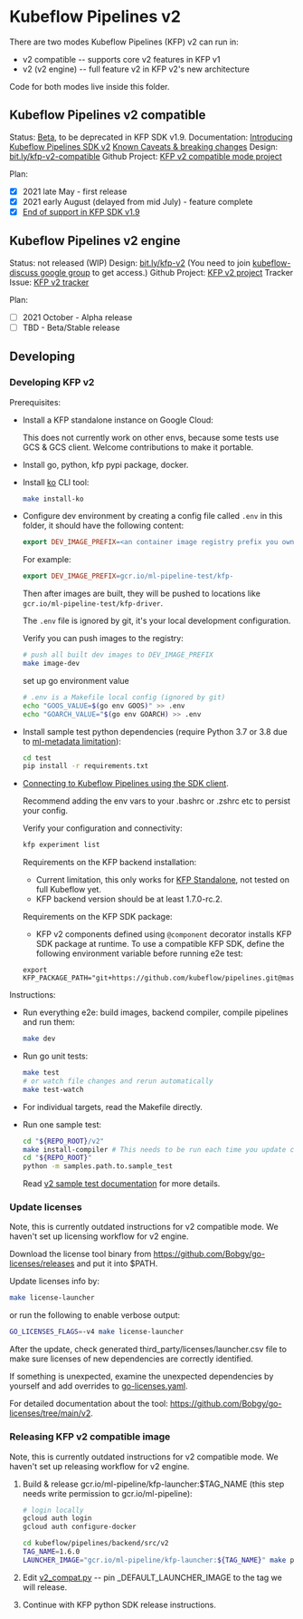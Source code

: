 # Kubeflow Pipelines v2

There are two modes Kubeflow Pipelines (KFP) v2 can run in:

* v2 compatible -- supports core v2 features in KFP v1
* v2 (v2 engine) -- full feature v2 in KFP v2's new architecture

Code for both modes live inside this folder.

## Kubeflow Pipelines v2 compatible

Status: [Beta](../docs/release/feature-stages.md#beta), to be deprecated in KFP SDK v1.9.
Documentation: [Introducing Kubeflow Pipelines SDK v2](https://www.kubeflow.org/docs/components/pipelines/sdk/v2/v2-compatibility/)
[Known Caveats & breaking changes](https://github.com/kubeflow/pipelines/issues/6133)
Design: [bit.ly/kfp-v2-compatible](https://bit.ly/kfp-v2-compatible)
Github Project: [KFP v2 compatible mode project](https://github.com/kubeflow/pipelines/projects/13)

Plan:

* [x] 2021 late May - first release
* [x] 2021 early August (delayed from mid July) - feature complete
* [x] [End of support in KFP SDK v1.9](https://github.com/kubeflow/pipelines/issues/6829)

## Kubeflow Pipelines v2 engine

Status: not released (WIP)
Design: [bit.ly/kfp-v2](https://bit.ly/kfp-v2) (You need to join [kubeflow-discuss google group](https://groups.google.com/g/kubeflow-discuss) to get access.)
Github Project: [KFP v2 project](https://github.com/kubeflow/pipelines/projects/9)
Tracker Issue: [KFP v2 tracker](https://github.com/kubeflow/pipelines/issues/6110)

Plan:

* [ ] 2021 October - Alpha release
* [ ] TBD - Beta/Stable release

## Developing

### Developing KFP v2

Prerequisites:

* Install a KFP standalone instance on Google Cloud:

    This does not currently work on other envs, because some tests use GCS & GCS client.
    Welcome contributions to make it portable.

* Install go, python, kfp pypi package, docker.

* Install [ko](https://github.com/google/ko) CLI tool:

    ```bash
    make install-ko
    ```

* Configure dev environment by creating a config file called `.env` in this folder,
it should have the following content:

  ```makefile
  export DEV_IMAGE_PREFIX=<an container image registry prefix you own>
  ```

  For example:

  ```makefile
  export DEV_IMAGE_PREFIX=gcr.io/ml-pipeline-test/kfp-
  ```

  Then after images are built, they will be pushed to locations like
  `gcr.io/ml-pipeline-test/kfp-driver`.

  The `.env` file is ignored by git, it's your local development configuration.

  Verify you can push images to the registry:

  ```bash
  # push all built dev images to DEV_IMAGE_PREFIX
  make image-dev
  ```

  set up go environment value

  ```bash
  # .env is a Makefile local config (ignored by git)
  echo "GOOS_VALUE=$(go env GOOS)" >> .env
  echo "GOARCH_VALUE="$(go env GOARCH) >> .env
  ```

* Install sample test python dependencies (require Python 3.7 or 3.8 due to [ml-metadata limitation](https://github.com/google/ml-metadata/issues/139)):

  ```bash
  cd test
  pip install -r requirements.txt
  ```

* [Connecting to Kubeflow Pipelines using the SDK client](https://www.kubeflow.org/docs/components/pipelines/sdk/connect-api/#configure-sdk-client-by-environment-variables).

  Recommend adding the env vars to your .bashrc or .zshrc etc to persist your config.

  Verify your configuration and connectivity:

  ```bash
  kfp experiment list
  ```

  Requirements on the KFP backend installation:

  * Current limitation, this only works for [KFP Standalone](https://www.kubeflow.org/docs/components/pipelines/installation/standalone-deployment/), not tested on full Kubeflow yet.
  * KFP backend version should be at least 1.7.0-rc.2.

  Requirements on the KFP SDK package:
  
  * KFP v2 components defined using `@component` decorator installs KFP SDK package at runtime. 
  To use a compatible KFP SDK, define the following environment variable before running e2e test:
  
  ```
  export KFP_PACKAGE_PATH="git+https://github.com/kubeflow/pipelines.git@master#subdirectory=sdk/python"
  ```

Instructions:

* Run everything e2e: build images, backend compiler, compile pipelines and run them:

  ```bash
  make dev
  ```

* Run go unit tests:

  ```bash
  make test
  # or watch file changes and rerun automatically
  make test-watch
  ```

* For individual targets, read the Makefile directly.

* Run one sample test:

    ```bash
    cd "${REPO_ROOT}/v2"
    make install-compiler # This needs to be run each time you update compiler code.
    cd "${REPO_ROOT}"
    python -m samples.path.to.sample_test
    ```

    Read [v2 sample test documentation](./test/README.md) for more details.

### Update licenses

Note, this is currently outdated instructions for v2 compatible mode. We haven't set up licensing workflow for v2 engine.

Download the license tool binary from <https://github.com/Bobgy/go-licenses/releases> and put it into $PATH.

Update licenses info by:

```bash
make license-launcher
```

or run the following to enable verbose output:

```bash
GO_LICENSES_FLAGS=-v4 make license-launcher
```

After the update, check generated third_party/licenses/launcher.csv file to
make sure licenses of new dependencies are correctly identified.

If something is unexpected, examine the unexpected dependencies by yourself and add
overrides to [go-licenses.yaml](./go-licenses.yaml).

For detailed documentation about the tool: <https://github.com/Bobgy/go-licenses/tree/main/v2>.

### Releasing KFP v2 compatible image

Note, this is currently outdated instructions for v2 compatible mode. We haven't set up releasing workflow for v2 engine.

1. Build & release gcr.io/ml-pipeline/kfp-launcher:$TAG_NAME (this step needs write permission to gcr.io/ml-pipeline):

    ```bash
    # login locally
    gcloud auth login
    gcloud auth configure-docker

    cd kubeflow/pipelines/backend/src/v2
    TAG_NAME=1.6.0
    LAUNCHER_IMAGE="gcr.io/ml-pipeline/kfp-launcher:${TAG_NAME}" make push-launcher
    ```

2. Edit [v2_compat.py](https://github.com/kubeflow/pipelines/blob/master/sdk/python/kfp/compiler/v2_compat.py#L26) -- pin _DEFAULT_LAUNCHER_IMAGE to the tag we will release.

3. Continue with KFP python SDK release instructions.
